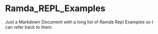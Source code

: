 # Ramda_REPL_Examples
Just a Markdown Document with a long list of Ramda Repl Examples so I can refer back to them. 
